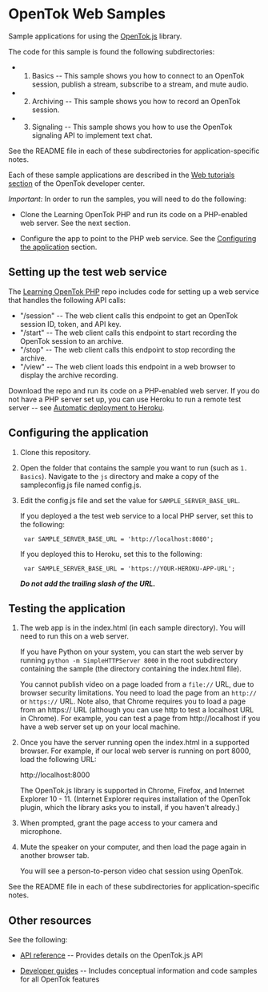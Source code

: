 # OpenTok Web Samples

Sample applications for using the [OpenTok.js](https://tokbox.com/developer/sdks/js/) library.

The code for this sample is found the following subdirectories:

* 1. Basics -- This sample shows you how to connect to an OpenTok session, publish a stream,
  subscribe to a stream, and mute audio.

* 2. Archiving -- This sample shows you how to record an OpenTok session.

* 3. Signaling -- This sample shows you how to use the OpenTok signaling API to implement text chat.

See the README file in each of these subdirectories for application-specific notes.

Each of these sample applications are described in the [Web tutorials
section](https://tokbox.com/developer/tutorials/web/) of the OpenTok developer center.

*Important:* In order to run the samples, you will need to do the following:

* Clone the Learning OpenTok PHP and run its code on a PHP-enabled web server. See the next
  section.

* Configure the app to point to the PHP web service. See the
  [Configuring the application](configuring-the-application) section.

## Setting up the test web service

The [Learning OpenTok PHP](https://github.com/opentok/learning-opentok-php) repo includes code for
setting up a web service that handles the following API calls:

* "/session" -- The web client calls this endpoint to get an OpenTok session ID, token, and API key.
* "/start" -- The web client calls this endpoint to start recording the OpenTok session to an archive.
* "/stop" -- The web client calls this endpoint to stop recording the archive.
* "/view" -- The web client loads this endpoint in a web browser to display the archive recording.

Download the repo and run its code on a PHP-enabled web server. If you do not have a PHP
server set up, you can use Heroku to run a remote test server -- see [Automatic deployment to
Heroku](https://github.com/opentok/learning-opentok-php#automatic-deployment-to-heroku).

## Configuring the application

1. Clone this repository.

2. Open the folder that contains the sample you want to run (such as `1. Basics`). Navigate to 
   the `js` directory and make a copy of the sampleconfig.js file named config.js.

3. Edit the config.js file and set the value for `SAMPLE_SERVER_BASE_URL`.

   If you deployed a the test web service to a local PHP server, set this to the following:

        var SAMPLE_SERVER_BASE_URL = 'http://localhost:8080';

   If you deployed this to Heroku, set this to the following:

        var SAMPLE_SERVER_BASE_URL = 'https://YOUR-HEROKU-APP-URL';

   ***Do not add the trailing slash of the URL.***

## Testing the application

1. The web app is in the index.html (in each sample directory). You will need to run this
   on a web server.
   
   If you have Python on your system, you can start the web server by running
   `python -m SimpleHTTPServer 8000` in the root subdirectory containing the sample
   (the directory containing the index.html file).

   You cannot publish video on a page loaded from a `file://` URL, due to browser security
   limitations. You need to load the page from an `http://` or `https://` URL. Note also,
   that Chrome requires you to load a page from an https:// URL (although you can use http to test
    a localhost URL in Chrome). For example, you can test a page from http://localhost if you have
    a web server set up on your local machine.

2. Once you have the server running open the index.html in a supported browser.
   For example, if our local web server is running on port 8000, load the following URL:

   http://localhost:8000

   The OpenTok.js library is supported in Chrome, Firefox, and Internet Explorer 10 - 11.
   (Internet Explorer requires installation of the OpenTok plugin, which the library asks you
   to install, if you haven't already.)

3. When prompted, grant the page access to your camera and microphone.

4. Mute the speaker on your computer, and then load the page again in another browser tab.

   You will see a person-to-person video chat session using OpenTok.

See the README file in each of these subdirectories for application-specific notes.

## Other resources

See the following:

* [API reference](https://tokbox.com/developer/sdks/js/reference/) -- Provides details on
  the OpenTok.js API

* [Developer guides](https://tokbox.com/developer/guides/) -- Includes conceptual information and
  code samples for all OpenTok features

